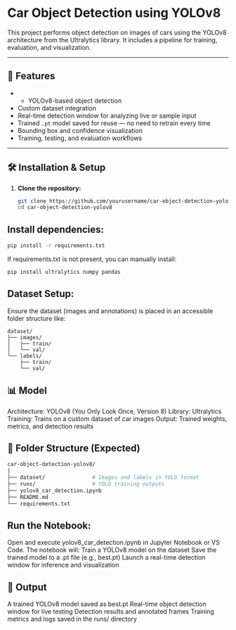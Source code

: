 # Car Object Detection using YOLOv8

This project performs object detection on images of cars using the YOLOv8 architecture from the Ultralytics library. It includes a pipeline for training, evaluation, and visualization.

---

## 🚀 Features

- - YOLOv8-based object detection
- Custom dataset integration
- Real-time detection window for analyzing live or sample input
- Trained `.pt` model saved for reuse — no need to retrain every time
- Bounding box and confidence visualization
- Training, testing, and evaluation workflows
---

## 🛠️ Installation & Setup

1. **Clone the repository:**

   ```bash
   git clone https://github.com/yourusername/car-object-detection-yolov8.git
   cd car-object-detection-yolov8
    ```

## Install dependencies:

```bash
pip install -r requirements.txt
```
If requirements.txt is not present, you can manually install:

```bash
pip install ultralytics numpy pandas
```

## Dataset Setup:

Ensure the dataset (images and annotations) is placed in an accessible folder structure like:
```
dataset/
├── images/
│   ├── train/
│   └── val/
└── labels/
    ├── train/
    └── val/
```

## 📊 Model
Architecture: YOLOv8 (You Only Look Once, Version 8)
Library: Ultralytics
Training: Trains on a custom dataset of car images
Output: Trained weights, metrics, and detection results

## 📁 Folder Structure (Expected)

```bash
car-object-detection-yolov8/
│
├── dataset/               # Images and labels in YOLO format
├── runs/                  # YOLO training outputs
├── yolov8_car_detection.ipynb
├── README.md
└── requirements.txt
```
## Run the Notebook:

Open and execute yolov8_car_detection.ipynb in Jupyter Notebook or VS Code. The notebook will:
Train a YOLOv8 model on the dataset
Save the trained model to a .pt file (e.g., best.pt)
Launch a real-time detection window for inference and visualization

## 🎯 Output

A trained YOLOv8 model saved as best.pt
Real-time object detection window for live testing
Detection results and annotated frames
Training metrics and logs saved in the runs/ directory
